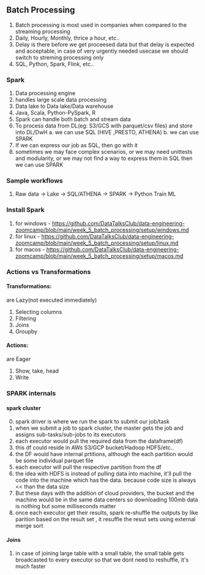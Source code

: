 ## Batch Processing

1. Batch processing is most used in companies when compared to the streaming processing
2. Daily, Hourly, Monthly, thrice a hour, etc..
3. Delay is there before we get proceesed data but that delay is expected and acceptable, in case of very urgently needed usecase we should switch to streming processing only
4.  SQL, Python, Spark, Flink, etc..

### Spark
1. Data processing engine
2. handles large scale data processing
3. Data lake to Data lake/Data warehouse
4. Java, Scala, Python-PySpark, R
5. Spark can handle both batch and stream data
6. To process data from DL(eg: S3/GCS with parquet/csv files) and store into DL/DwH
    a. we can use SQL (HIVE ,PRESTO, ATHENA)
    b. we can use SPARK
7. If we can express our job as SQL, then go with it
8. sometimes we may face complex scenarios, or we may need unittests and modularity, or we may not find a way to express them in SQL then we can use SPARK

### Sample workflows
1. Raw data -> Lake -> SQL/ATHENA -> SPARK -> Python Train ML

### Install Spark
1. for windows - https://github.com/DataTalksClub/data-engineering-zoomcamp/blob/main/week_5_batch_processing/setup/windows.md
2. for linux - https://github.com/DataTalksClub/data-engineering-zoomcamp/blob/main/week_5_batch_processing/setup/linux.md
3. for macos - https://github.com/DataTalksClub/data-engineering-zoomcamp/blob/main/week_5_batch_processing/setup/macos.md



### Actions vs Transformations
#### Transformations:
are Lazy(not executed immediately)
1. Selecting columns
2. Filtering
3. Joins
4. Groupby


#### Actions:
are Eager
1. Show, take, head
2. Write


### SPARK internals
#### spark cluster
0. spark driver is where we run the spark to submit our job/task
1. when we submit a job to spark cluster, the master gets the job and assigns sub-tasks/sub-jobs to its executors
2. each executor would pull the required data from the dataframe(df)
3. this df could reside in AWs S3/GCP bucket/Hadoop HDFS/etc..
4. the DF would have internal prtitions, although the each partition would be some individual parquet file
5. each executor will pull the respective partition from the df 
6. the idea with HDFS is instead of pulling data into machine, it'll pull the code into the machine which has the data. because code size is always << than the data size
7. But these days with the addition of cloud providers, the bucket and the machine would be in the same data centers so downloading 100mb data is nothing but some milliseconds matter
8. once each executor get their results, spark re-shuffle the outputs by like parition based on the result set , it resuffle the resut sets using external merge sort


#### Joins
1. in case of joining large table with a small table, the small table gets broadcasted to every executor so that we dont need to reshuffle, it's much faster
